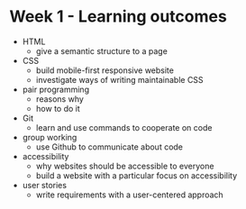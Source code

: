 # Week 1 - Learning outcomes

- HTML
  - give a semantic structure to a page
- CSS
  - build mobile-first responsive website
  - investigate ways of writing maintainable CSS
- pair programming
  - reasons why
  - how to do it
- Git
  - learn and use commands to cooperate on code
- group working
  - use Github to communicate about code
- accessibility
  - why websites should be accessible to everyone
  - build a website with a particular focus on accessibility
- user stories
  - write requirements with a user-centered approach
